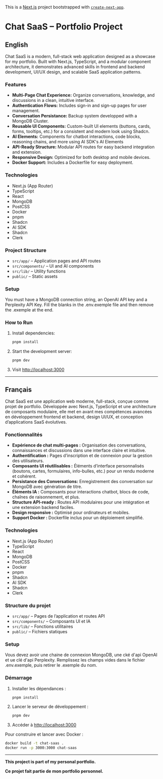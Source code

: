 This is a [Next.js](https://nextjs.org) project bootstrapped with [`create-next-app`](https://nextjs.org/docs/app/api-reference/cli/create-next-app).

# Chat SaaS – Portfolio Project

## English

Chat SaaS is a modern, full-stack web application designed as a showcase for my portfolio. Built with Next.js, TypeScript, and a modular component architecture, it demonstrates advanced skills in frontend and backend development, UI/UX design, and scalable SaaS application patterns.

### Features

- **Multi-Page Chat Experience:** Organize conversations, knowledge, and discussions in a clean, intuitive interface.
- **Authentication Flows:** Includes sign-in and sign-up pages for user management.
- **Conversation Persistance:** Backup system developped with a MongoDB Cluster.
- **Reusable UI Components:** Custom-built UI elements (buttons, cards, forms, tooltips, etc.) for a consistent and modern look using Shadcn.
- **AI Elements:** Components for chatbot interactions, code blocks, reasoning chains, and more using AI SDK's AI Elements
- **API-Ready Structure:** Modular API routes for easy backend integration and extension.
- **Responsive Design:** Optimized for both desktop and mobile devices.
- **Docker Support:** Includes a Dockerfile for easy deployment.

### Technologies

- Next.js (App Router)
- TypeScript
- React
- MongoDB
- PostCSS
- Docker
- pnpm
- Shadcn
- AI SDK
- Shadcn
- Clerk

### Project Structure

- `src/app/` – Application pages and API routes
- `src/components/` – UI and AI components
- `src/lib/` – Utility functions
- `public/` – Static assets

### Setup

You must have a MongoDB connection string, an OpenAI API key and a Perplexity API Key.
Fill the blanks in the .env.exemple file and then remove the .exemple at the end.

### How to Run

1. Install dependencies:
   ```sh
   pnpm install
   ```
2. Start the development server:
   ```sh
   pnpm dev
   ```
3. Visit [http://localhost:3000](http://localhost:3000)

---

## Français

Chat SaaS est une application web moderne, full-stack, conçue comme projet de portfolio. Développée avec Next.js, TypeScript et une architecture de composants modulaire, elle met en avant mes compétences avancées en développement frontend et backend, design UI/UX, et conception d’applications SaaS évolutives.

### Fonctionnalités

- **Expérience de chat multi-pages :** Organisation des conversations, connaissances et discussions dans une interface claire et intuitive.
- **Authentification :** Pages d’inscription et de connexion pour la gestion des utilisateurs.
- **Composants UI réutilisables :** Éléments d’interface personnalisés (boutons, cartes, formulaires, info-bulles, etc.) pour un rendu moderne et cohérent.
- **Persistance des Conversations:** Enregistrement des conversation sur MongoDB avec génération de titre.
- **Éléments IA :** Composants pour interactions chatbot, blocs de code, chaînes de raisonnement, et plus.
- **Structure API-ready :** Routes API modulaires pour une intégration et une extension backend faciles.
- **Design responsive :** Optimisé pour ordinateurs et mobiles.
- **Support Docker :** Dockerfile inclus pour un déploiement simplifié.

### Technologies

- Next.js (App Router)
- TypeScript
- React
- MongoDB
- PostCSS
- Docker
- pnpm
- Shadcn
- AI SDK
- Shadcn
- Clerk

### Structure du projet

- `src/app/` – Pages de l’application et routes API
- `src/components/` – Composants UI et IA
- `src/lib/` – Fonctions utilitaires
- `public/` – Fichiers statiques

### Setup

Vous devez avoir une chaine de connexion MongoDB, une cké d'api OpenAI et ue clé d'api Perplexity.
Remplissez les champs vides dans le fichier .env.exemple, puis retirer le .exemple du nom.

### Démarrage

1. Installer les dépendances :
   ```sh
   pnpm install
   ```
2. Lancer le serveur de développement :
   ```sh
   pnpm dev
   ```
3. Accéder à [http://localhost:3000](http://localhost:3000)

Pour construire et lancer avec Docker :

```sh
docker build -t chat-saas .
docker run -p 3000:3000 chat-saas
```

---

**This project is part of my personal portfolio.**

**Ce projet fait partie de mon portfolio personnel.**
